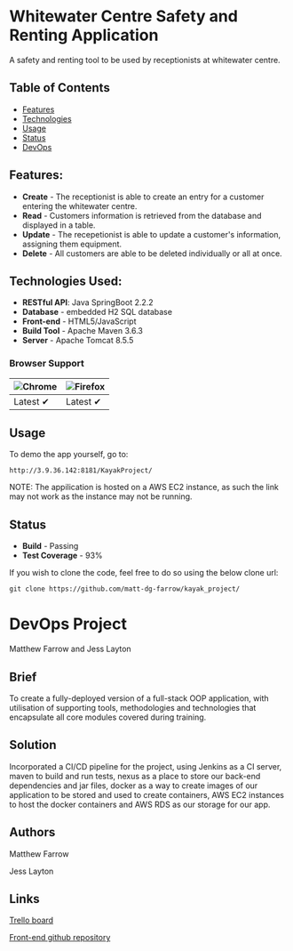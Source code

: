 # Whitewater Centre Safety and Renting Application

A safety and renting tool to be used by receptionists at whitewater centre. 

## Table of Contents
* [Features](#Features)
* [Technologies](#Technologies)
* [Usage](#Usage)
* [Status](#Status)
* [DevOps](#DevOps)

<a name="Features"></a>
## Features:

* **Create** - The receptionist is able to create an entry for a customer entering the whitewater centre.
* **Read** - Customers information is retrieved from the database and displayed in a table.
* **Update** - The recepetionist is able to update a customer's information, assigning them equipment.
* **Delete** - All customers are able to be deleted individually or all at once.


<a name="Technologies"></a>
## Technologies Used:

* **RESTful API**: Java SpringBoot 2.2.2
* **Database** - embedded H2 SQL database
* **Front-end** - HTML5/JavaScript
* **Build Tool** - Apache Maven 3.6.3
* **Server** - Apache Tomcat 8.5.5

### Browser Support
![Chrome](https://github.com/alrra/browser-logos/blob/master/src/chrome/chrome_48x48.png) | ![Firefox](https://github.com/alrra/browser-logos/blob/master/src/firefox/firefox_48x48.png) 
--- | --- |
Latest ✔ | Latest ✔ |


<a name="Usage"></a>
## Usage

To demo the app yourself, go to:

`http://3.9.36.142:8181/KayakProject/`

NOTE: The appilication is hosted on a AWS EC2 instance, as such the link may not work as the instance may not be running.



<a name="Status"></a>
## Status

* **Build** - Passing 
* **Test Coverage** - 93% 

If you wish to clone the code, feel free to do so using the below clone url:

`git clone https://github.com/matt-dg-farrow/kayak_project/`

<a name="DevOps"></a>
# DevOps Project
Matthew Farrow and Jess Layton

## Brief

To create a fully-deployed version of a full-stack OOP application, with utilisation of supporting tools, methodologies and technologies that encapsulate all core modules covered during training.

## Solution

Incorporated a CI/CD pipeline for the project, using Jenkins as a CI server, maven to build and run tests, nexus as a place to store our back-end dependencies and jar files, docker as a way to create images of our application to be stored and used to create containers, AWS EC2 instances to host the docker containers and AWS RDS as our storage for our app.

## Authors

Matthew Farrow

Jess Layton

## Links

[Trello board](https://trello.com/b/cUgbPKCz/devops-project)

[Front-end github repository](https://github.com/matt-dg-farrow/kayak-project-front-end)


